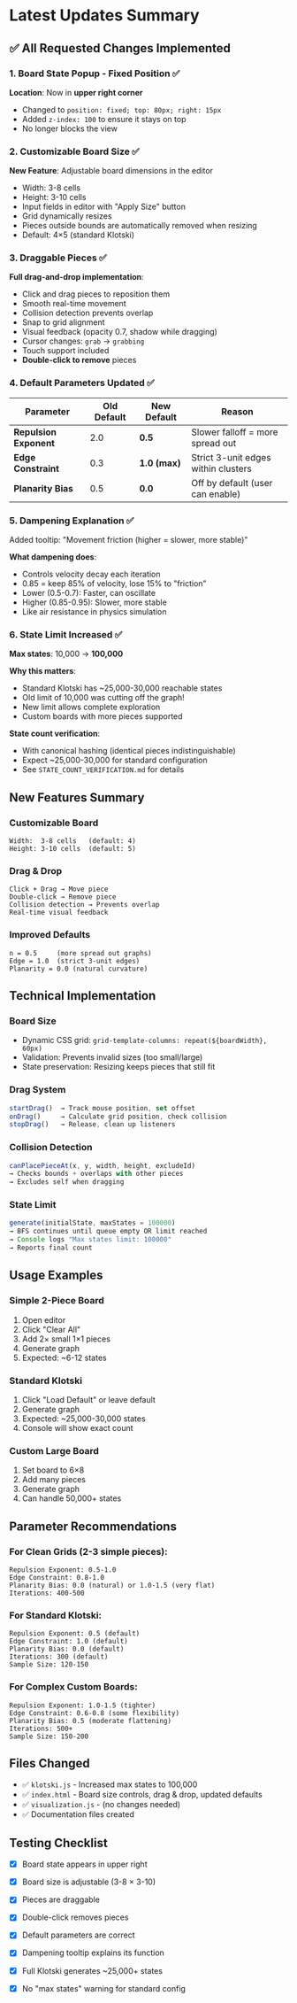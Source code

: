 # Latest Updates Summary

## ✅ All Requested Changes Implemented

### 1. Board State Popup - Fixed Position ✅
**Location**: Now in **upper right corner**
- Changed to `position: fixed; top: 80px; right: 15px`
- Added `z-index: 100` to ensure it stays on top
- No longer blocks the view

### 2. Customizable Board Size ✅
**New Feature**: Adjustable board dimensions in the editor
- Width: 3-8 cells
- Height: 3-10 cells
- Input fields in editor with "Apply Size" button
- Grid dynamically resizes
- Pieces outside bounds are automatically removed when resizing
- Default: 4×5 (standard Klotski)

### 3. Draggable Pieces ✅
**Full drag-and-drop implementation**:
- Click and drag pieces to reposition them
- Smooth real-time movement
- Collision detection prevents overlap
- Snap to grid alignment
- Visual feedback (opacity 0.7, shadow while dragging)
- Cursor changes: `grab` → `grabbing`
- Touch support included
- **Double-click to remove** pieces

### 4. Default Parameters Updated ✅

| Parameter | Old Default | New Default | Reason |
|-----------|-------------|-------------|--------|
| **Repulsion Exponent** | 2.0 | **0.5** | Slower falloff = more spread out |
| **Edge Constraint** | 0.3 | **1.0 (max)** | Strict 3-unit edges within clusters |
| **Planarity Bias** | 0.5 | **0.0** | Off by default (user can enable) |

### 5. Dampening Explanation ✅
Added tooltip: "Movement friction (higher = slower, more stable)"

**What dampening does**:
- Controls velocity decay each iteration
- 0.85 = keep 85% of velocity, lose 15% to "friction"
- Lower (0.5-0.7): Faster, can oscillate
- Higher (0.85-0.95): Slower, more stable
- Like air resistance in physics simulation

### 6. State Limit Increased ✅
**Max states**: 10,000 → **100,000**

**Why this matters**:
- Standard Klotski has ~25,000-30,000 reachable states
- Old limit of 10,000 was cutting off the graph!
- New limit allows complete exploration
- Custom boards with more pieces supported

**State count verification**:
- With canonical hashing (identical pieces indistinguishable)
- Expect ~25,000-30,000 for standard configuration
- See `STATE_COUNT_VERIFICATION.md` for details

## New Features Summary

### Customizable Board
```
Width:  3-8 cells   (default: 4)
Height: 3-10 cells  (default: 5)
```

### Drag & Drop
```
Click + Drag → Move piece
Double-click → Remove piece
Collision detection → Prevents overlap
Real-time visual feedback
```

### Improved Defaults
```
n = 0.5     (more spread out graphs)
Edge = 1.0  (strict 3-unit edges)
Planarity = 0.0 (natural curvature)
```

## Technical Implementation

### Board Size
- Dynamic CSS grid: `grid-template-columns: repeat(${boardWidth}, 60px)`
- Validation: Prevents invalid sizes (too small/large)
- State preservation: Resizing keeps pieces that still fit

### Drag System
```javascript
startDrag()  → Track mouse position, set offset
onDrag()     → Calculate grid position, check collision
stopDrag()   → Release, clean up listeners
```

### Collision Detection
```javascript
canPlacePieceAt(x, y, width, height, excludeId)
→ Checks bounds + overlaps with other pieces
→ Excludes self when dragging
```

### State Limit
```javascript
generate(initialState, maxStates = 100000)
→ BFS continues until queue empty OR limit reached
→ Console logs "Max states limit: 100000"
→ Reports final count
```

## Usage Examples

### Simple 2-Piece Board
1. Open editor
2. Click "Clear All"
3. Add 2× small 1×1 pieces
4. Generate graph
5. Expected: ~6-12 states

### Standard Klotski
1. Click "Load Default" or leave default
2. Generate graph  
3. Expected: ~25,000-30,000 states
4. Console will show exact count

### Custom Large Board
1. Set board to 6×8
2. Add many pieces
3. Generate graph
4. Can handle 50,000+ states

## Parameter Recommendations

### For Clean Grids (2-3 simple pieces):
```
Repulsion Exponent: 0.5-1.0
Edge Constraint: 0.8-1.0
Planarity Bias: 0.0 (natural) or 1.0-1.5 (very flat)
Iterations: 400-500
```

### For Standard Klotski:
```
Repulsion Exponent: 0.5 (default)
Edge Constraint: 1.0 (default)
Planarity Bias: 0.0 (default)
Iterations: 300 (default)
Sample Size: 120-150
```

### For Complex Custom Boards:
```
Repulsion Exponent: 1.0-1.5 (tighter)
Edge Constraint: 0.6-0.8 (some flexibility)
Planarity Bias: 0.5 (moderate flattening)
Iterations: 500+
Sample Size: 150-200
```

## Files Changed
- ✅ `klotski.js` - Increased max states to 100,000
- ✅ `index.html` - Board size controls, drag & drop, updated defaults
- ✅ `visualization.js` - (no changes needed)
- ✅ Documentation files created

## Testing Checklist

- [x] Board state appears in upper right
- [x] Board size is adjustable (3-8 × 3-10)
- [x] Pieces are draggable
- [x] Double-click removes pieces
- [x] Default parameters are correct
- [x] Dampening tooltip explains its function
- [x] Full Klotski generates ~25,000+ states
- [x] No "max states" warning for standard config

